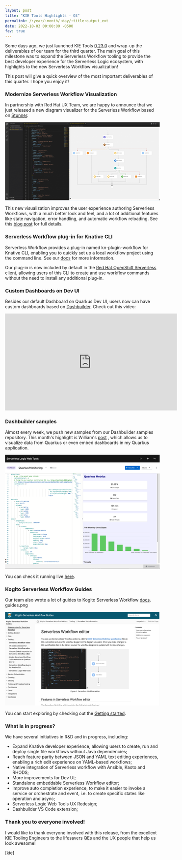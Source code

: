 ```yaml
---
layout: post
title: "KIE Tools Highlights - Q3"
permalink: /:year/:month/:day/:title:output_ext
date: 2022-10-03 00:00:00 -0500
fav: true
---
```


Some days ago, we just launched KIE Tools [0.23.0](https://github.com/kiegroup/kie-tools/releases/tag/0.23.0) and wrap-up the deliverables of our team for the third quarter. The main goal of this milestone was to expand the Serverless Workflow tooling to provide the best developer experience for the Serverless Logic ecosystem, with highlights to the new Serverless Workflow visualization!

This post will give a quick overview of the most important deliverables of this quarter. I hope you enjoy it!

### Modernize Serverless Workflow Visualization

In partnership with Red Hat UX Team, we are happy to announce that we just released a new diagram visualizer for the Serverless Workflow based on [Stunner](https://github.com/kiegroup/kie-tools/blob/main/packages/serverless-workflow-diagram-editor/kie-wb-common-stunner/README.md).

[![Stunner](/assets/2022/stunner-1.png "Stunner")](/assets/2022/stunner-1.png)

This new visualization improves the user experience authoring Serverless Workflows, with a much better look and feel, and a lot of additional features like state navigation, error handling, and automatic workflow reloading. See this [blog post](https://blog.kie.org/2022/09/new-visualizer-for-the-serverless-workflow-editor.html) for full details.

### Serverless Workflow plug-in for Knative CLI

Serverless Workflow provides a plug-in named kn-plugin-workflow for Knative CLI, enabling you to quickly set up a local workflow project using the command line. See our [docs](https://kiegroup.github.io/kogito-docs/serverlessworkflow/main/tooling/kn-plugin-workflow-overview.html) for more information.

Our plug-in is now included by default in the [Red Hat OpenShift Serverless](https://www.redhat.com/en/technologies/cloud-computing/openshift/serverless) client, allowing users of this CLI to create and use workflow commands without the need to install any additional plug-in.

### Custom Dashboards on Dev UI

Besides our default Dashboard on Quarkus Dev UI, users now can have custom dashboards based on [Dashbuilder](https://www.dashbuilder.org/). Check out this video:

<iframe width="560" height="315" src="https://www.youtube.com/embed/eFuTSGMdiS8" title="YouTube video player" frameborder="0" allow="accelerometer; autoplay; clipboard-write; encrypted-media; gyroscope; picture-in-picture" allowfullscreen></iframe>

### Dashbuilder samples

Almost every week, we push new samples from our Dashbuilder samples repository. This month's highlight is William's [post](https://blog.kie.org/2022/09/monitoring-quarkus-applications-with-dashbuilder.html) , which allows us to visualize data from Quarkus or even embed dashboards in my Quarkus application.

[![Stunner](/assets/2022/db-1.png "Stunner")](/assets/2022/db-1.png)

You can check it running live [here](https://start.kubesmarts.org/#/import?url=https://github.com/jesuino/dashbuilder-yaml-samples/blob/main/Micrometer/Quarkus%20Monitoring.dash.yaml).

### Kogito Serverless Workflow Guides

Our team also wrote a lot of guides to Kogito Serverless Workflow [docs](https://kiegroup.github.io/kogito-docs/serverlessworkflow/latest/index.html).
guides.png

[![Guides](/assets/2022/guides.png "Stunner")](/assets/2022/guides.png)

You can start exploring by checking out the [Getting started](https://kiegroup.github.io/kogito-docs/serverlessworkflow/main/getting-started/create-your-first-workflow-service.html).

### What is in progress?

We have several initiatives in R&D and in progress, including:

- Expand Knative developer experience, allowing users to create, run and deploy single file workflows without Java dependencies;
- Reach feature parity between JSON and YAML text editing experiences, enabling a rich edit experience on YAML-based workflows;
- Native integration of Serverless workflow with Ansible, Kaoto and RHODS;
- More improvements for Dev UI;
- Standalone embeddable Serverless Workflow editor;
- Improve auto completion experience, to make it easier to invoke a service or orchestrate and event, i.e. to create specific states like operation and async;
- Serverless Logic Web Tools UX Redesign;
- Dashbuilder VS Code extension;

### Thank you to everyone involved!

I would like to thank everyone involved with this release, from the excellent KIE Tooling Engineers to the lifesavers QEs and the UX people that help us look awesome!

[kie]
